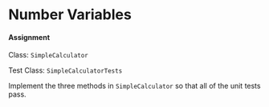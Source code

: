 # Number Variables

#### Assignment

Class: `SimpleCalculator`

Test Class: `SimpleCalculatorTests`

Implement the three methods in `SimpleCalculator` so that all of the unit tests pass.